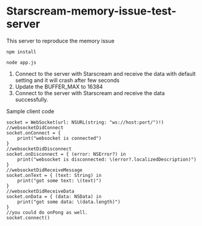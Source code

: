 # Starscream-memory-issue-test-server
This server to reproduce the memory issue

``npm install``

``node app.js``

1. Connect to the server with Starscream and receive the data with default setting and it will crash after few seconds
2. Update the BUFFER_MAX to 16384
3. Connect to the server with Starscream and receive the data successfully.

Sample client code
```
socket = WebSocket(url: NSURL(string: "ws://host:port/")!)
//websocketDidConnect
socket.onConnect = {
    print("websocket is connected")
}
//websocketDidDisconnect
socket.onDisconnect = { (error: NSError?) in
    print("websocket is disconnected: \(error?.localizedDescription)")
}
//websocketDidReceiveMessage
socket.onText = { (text: String) in
    print("got some text: \(text)")
}
//websocketDidReceiveData
socket.onData = { (data: NSData) in
    print("got some data: \(data.length)")
}
//you could do onPong as well.
socket.connect()
```
